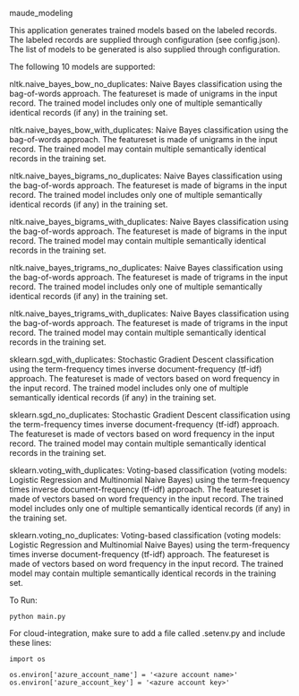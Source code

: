 maude_modeling

This application generates trained models based on the labeled records. The labeled records are supplied through configuration (see config.json). The list of models to be generated is also supplied through configuration.

The following 10 models are supported:

nltk.naive_bayes_bow_no_duplicates: Naive Bayes classification using the bag-of-words approach. The featureset is made of unigrams in the input record. The trained model includes only one of multiple semantically identical records (if any) in the training set.

nltk.naive_bayes_bow_with_duplicates: Naive Bayes classification using the bag-of-words approach. The featureset is made of unigrams in the input record. The trained model may contain multiple semantically identical records in the training set.

nltk.naive_bayes_bigrams_no_duplicates: Naive Bayes classification using the bag-of-words approach. The featureset is made of bigrams in the input record. The trained model includes only one of multiple semantically identical records (if any) in the training set.

nltk.naive_bayes_bigrams_with_duplicates: Naive Bayes classification using the bag-of-words approach. The featureset is made of bigrams in the input record. The trained model may contain multiple semantically identical records in the training set.

nltk.naive_bayes_trigrams_no_duplicates:  Naive Bayes classification using the bag-of-words approach. The featureset is made of trigrams in the input record. The trained model includes only one of multiple semantically identical records (if any) in the training set.

nltk.naive_bayes_trigrams_with_duplicates: Naive Bayes classification using the bag-of-words approach. The featureset is made of trigrams in the input record. The trained model may contain multiple semantically identical records in the training set.

sklearn.sgd_with_duplicates: Stochastic Gradient Descent classification using the term-frequency times inverse document-frequency (tf-idf) approach. The featureset is made of vectors based on word frequency in the input record. The trained model includes only one of multiple semantically identical records (if any) in the training set.

sklearn.sgd_no_duplicates: Stochastic Gradient Descent classification using the term-frequency times inverse document-frequency (tf-idf) approach. The featureset is made of vectors based on word frequency in the input record. The trained model may contain multiple semantically identical records in the training set.

sklearn.voting_with_duplicates: Voting-based classification (voting models: Logistic Regression and Multinomial Naive Bayes) using the term-frequency times inverse document-frequency (tf-idf) approach. The featureset is made of vectors based on word frequency in the input record. The trained model includes only one of multiple semantically identical records (if any) in the training set.

sklearn.voting_no_duplicates: Voting-based classification (voting models: Logistic Regression and Multinomial Naive Bayes) using the term-frequency times inverse document-frequency (tf-idf) approach. The featureset is made of vectors based on word frequency in the input record. The trained model may contain multiple semantically identical records in the training set.


To Run:

```
python main.py
```

For cloud-integration, make sure to add a file called .setenv.py and include these lines:

```
import os

os.environ['azure_account_name'] = '<azure account name>'
os.environ['azure_account_key'] = '<azure account key>'

```